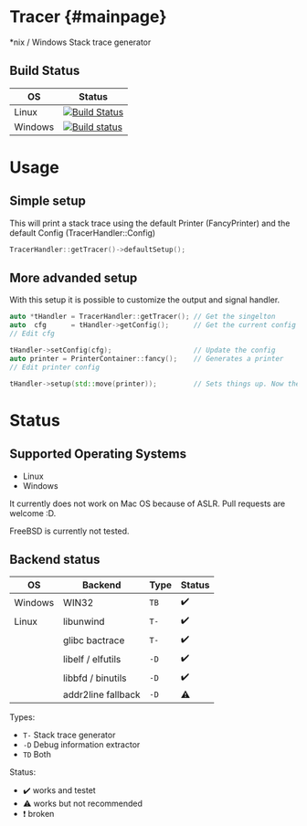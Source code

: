 # Tracer                                {#mainpage}
*nix / Windows Stack trace generator

## Build Status

| OS      | Status |
|---------|--------|
| Linux   | [![Build Status](https://travis-ci.org/mensinda/tracer.svg?branch=master)](https://travis-ci.org/mensinda/tracer) |
| Windows | [![Build status](https://ci.appveyor.com/api/projects/status/lwnc7tv8qy2af7ck?svg=true)](https://ci.appveyor.com/project/mensinda/tracer) |

# Usage

## Simple setup

This will print a stack trace using the default Printer (FancyPrinter) and the default
Config (TracerHandler::Config)

```cpp
TracerHandler::getTracer()->defaultSetup();
```

## More advanded setup

With this setup it is possible to customize the output and signal handler.

```cpp
auto *tHandler = TracerHandler::getTracer(); // Get the singelton
auto  cfg      = tHandler->getConfig();      // Get the current config
// Edit cfg

tHandler->setConfig(cfg);                    // Update the config
auto printer = PrinterContainer::fancy();    // Generates a printer
// Edit printer config

tHandler->setup(std::move(printer));         // Sets things up. Now the signal handler is setup
```

# Status

## Supported Operating Systems

 - Linux
 - Windows

It currently does not work on Mac OS because of ASLR. Pull requests are welcome :D.

FreeBSD is currently not tested.

## Backend status

|   OS    | Backend            | Type | Status             |
|---------|--------------------|------|--------------------|
| Windows | WIN32              | `TB` | :heavy_check_mark: |
| Linux   | libunwind          | `T-` | :heavy_check_mark: |
|         | glibc bactrace     | `T-` | :heavy_check_mark: |
|         | libelf / elfutils  | `-D` | :heavy_check_mark: |
|         | libbfd / binutils  | `-D` | :heavy_check_mark: |
|         | addr2line fallback | `-D` | :warning:          |

Types:
  - `T-` Stack trace generator
  - `-D` Debug information extractor
  - `TD` Both

Status:
  - :heavy_check_mark: works and testet
  - :warning: works but not recommended
  - :heavy_exclamation_mark: broken
